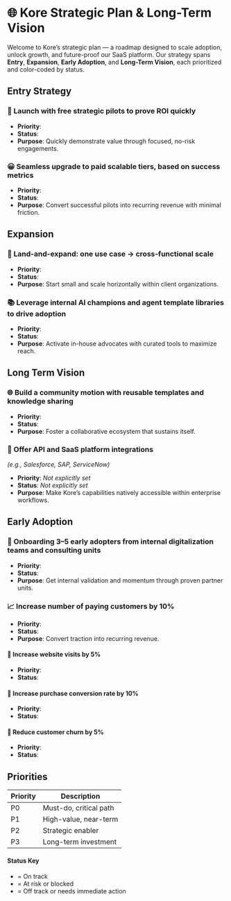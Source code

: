 # 🌐 Kore Strategic Plan & Long-Term Vision

Welcome to Kore’s strategic plan — a roadmap designed to scale adoption, unlock growth, and future-proof our SaaS platform. Our strategy spans **Entry**, **Expansion**, **Early Adoption**, and **Long-Term Vision**, each prioritized and color-coded by status.


## Entry Strategy

### 📌 Launch with free strategic pilots to prove ROI quickly
- **Priority**: <Badge type="warning" text="P1" />
- **Status**: <Badge type="success" text="Green" />
- **Purpose**: Quickly demonstrate value through focused, no-risk engagements.

### 😀 Seamless upgrade to paid scalable tiers, based on success metrics
- **Priority**: <Badge type="danger" text="P2" />
- **Status**: <Badge type="success" text="Green" />
- **Purpose**: Convert successful pilots into recurring revenue with minimal friction.


## Expansion

### 🧭 Land-and-expand: one use case → cross-functional scale
- **Priority**: <Badge type="default" text="P0" />
- **Status**: <Badge type="warning" text="Yellow" />
- **Purpose**: Start small and scale horizontally within client organizations.

### 📚 Leverage internal AI champions and agent template libraries to drive adoption
- **Priority**: <Badge type="danger" text="P2" />
- **Status**: <Badge type="success" text="Green" />
- **Purpose**: Activate in-house advocates with curated tools to maximize reach.


## Long Term Vision

### 🌐 Build a community motion with reusable templates and knowledge sharing
- **Priority**: <Badge type="info" text="P3" />
- **Status**: <Badge type="success" text="Green" />
- **Purpose**: Foster a collaborative ecosystem that sustains itself.

### 🔌 Offer API and SaaS platform integrations  
*(e.g., Salesforce, SAP, ServiceNow)*
- **Priority**: _Not explicitly set_
- **Status**: _Not explicitly set_
- **Purpose**: Make Kore’s capabilities natively accessible within enterprise workflows.


## Early Adoption

### 🎉 Onboarding 3–5 early adopters from internal digitalization teams and consulting units
- **Priority**: <Badge type="warning" text="P1" />
- **Status**: <Badge type="success" text="Green" />
- **Purpose**: Get internal validation and momentum through proven partner units.


### 📈 Increase number of paying customers by 10%
- **Priority**: <Badge type="default" text="P0" />
- **Status**: <Badge type="danger" text="Red" />
- **Purpose**: Convert traction into recurring revenue.

#### 💠 Increase website visits by 5%
- **Priority**: <Badge type="default" text="P0" />
- **Status**: <Badge type="warning" text="Yellow" />

#### 🧲 Increase purchase conversion rate by 10%
- **Priority**: <Badge type="default" text="P0" />
- **Status**: <Badge type="danger" text="Red" />

#### 🎃 Reduce customer churn by 5%
- **Priority**: <Badge type="warning" text="P1" />
- **Status**: <Badge type="danger" text="Red" />


## Priorities

| Priority | Description                |
|----------|----------------------------|
| P0       | Must-do, critical path     |
| P1       | High-value, near-term      |
| P2       | Strategic enabler          |
| P3       | Long-term investment       |

#### Status Key

- <Badge type="success" text="Green" /> = On track
- <Badge type="warning" text="Yellow" /> = At risk or blocked
- <Badge type="danger" text="Red" /> = Off track or needs immediate action
